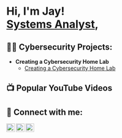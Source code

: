 <h1>Hi, I'm Jay! <br/><a href="https://www.linkedin.com/in/jay-thomason-3a67422a/">Systems Analyst</a>,

<h2>👨‍💻 Cybersecurity Projects:</h2>

- <b>Creating a Cybersecurity Home Lab</b>
  - [Creating a Cybersecurity Home Lab](https://github.com/jayrthomason)


<h2>📺 Popular YouTube Videos</h2>



<h2> 🤳 Connect with me:</h2>

[<img align="left" alt="JayInSecurity | YouTube" width="22px" src="https://cdn.jsdelivr.net/npm/simple-icons@v3/icons/youtube.svg" />][youtube]
[<img align="left" alt="JayInSecurity | Twitter" width="22px" src="https://cdn.jsdelivr.net/npm/simple-icons@v3/icons/twitter.svg" />][twitter]
[<img align="left" alt="Jay Thomason | LinkedIn" width="22px" src="https://cdn.jsdelivr.net/npm/simple-icons@v3/icons/linkedin.svg" />][linkedin]


[twitter]: https://twitter.com/JayInSecurity
[youtube]: https://www.youtube.com/channel/UCo9M9W3DYpyiqpPJOlFyfKQ
[linkedin]: https://www.linkedin.com/in/jay-thomason-3a67422a/

